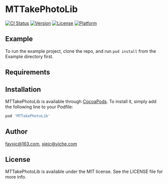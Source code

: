 # MTTakePhotoLib

[![CI Status](https://img.shields.io/travis/fayxjc@163.com/MTTakePhotoLib.svg?style=flat)](https://travis-ci.org/fayxjc@163.com/MTTakePhotoLib)
[![Version](https://img.shields.io/cocoapods/v/MTTakePhotoLib.svg?style=flat)](https://cocoapods.org/pods/MTTakePhotoLib)
[![License](https://img.shields.io/cocoapods/l/MTTakePhotoLib.svg?style=flat)](https://cocoapods.org/pods/MTTakePhotoLib)
[![Platform](https://img.shields.io/cocoapods/p/MTTakePhotoLib.svg?style=flat)](https://cocoapods.org/pods/MTTakePhotoLib)

## Example

To run the example project, clone the repo, and run `pod install` from the Example directory first.

## Requirements

## Installation

MTTakePhotoLib is available through [CocoaPods](https://cocoapods.org). To install
it, simply add the following line to your Podfile:

```ruby
pod 'MTTakePhotoLib'
```

## Author

fayxjc@163.com, xiejc@yiche.com

## License

MTTakePhotoLib is available under the MIT license. See the LICENSE file for more info.
